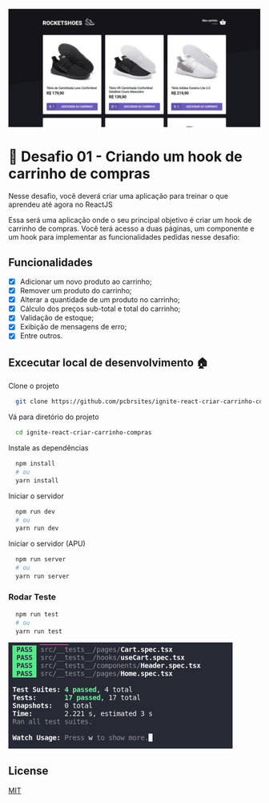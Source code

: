 ![carrinho de compras](./doc/screenshot.png)

# 🚀 Desafio 01 - Criando um hook de carrinho de compras

Nesse desafio, você deverá criar uma aplicação para treinar o que aprendeu até agora no ReactJS

Essa será uma aplicação onde o seu principal objetivo é criar um hook de carrinho de compras. Você terá acesso a duas páginas, um componente e um hook para implementar as funcionalidades pedidas nesse desafio:

## Funcionalidades

- [x] Adicionar um novo produto ao carrinho;
- [x] Remover um produto do carrinho;
- [x] Alterar a quantidade de um produto no carrinho;
- [x] Cálculo dos preços sub-total e total do carrinho;
- [x] Validação de estoque;
- [x] Exibição de mensagens de erro;
- [x] Entre outros.

## Excecutar local de desenvolvimento 🏠

Clone o projeto

```bash
  git clone https://github.com/pcbrsites/ignite-react-criar-carrinho-compras
```

Vá para diretório do projeto

```bash
  cd ignite-react-criar-carrinho-compras
```

Instale as dependências

```bash
  npm install
  # ou
  yarn install
```

Iniciar o servidor

```bash
  npm run dev
  # ou
  yarn run dev
```

Iniciar o servidor (APU)

```bash
  npm run server
  # ou
  yarn run server
```

### Rodar Teste

```bash
  npm run test
  # ou
  yarn run test
```

![TESTS](./doc/screenshot_terminal.png)

## License

[MIT](https://choosealicense.com/licenses/mit/)
